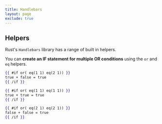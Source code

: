 ```yaml
---
title: Handlebars
layout: page
exclude: true
---
```


## Helpers

Rust's `Handlebars` library has a range of built in helpers.

You can **create an IF statement for multiple OR conditions** using the `or` and `eq` helpers.
```handlebars
{{ #if or( eq(1 1) eq(2 1)) }}
true + false = true
{{ /if }}

{{ #if or( eq(1 1) eq(1 1)) }}
true + true = true
{{ /if }}

{{ #if or( eq(2 1) eq(2 1)) }}
false + false = true
{{ /if }}
```
<!--stackedit_data:
eyJoaXN0b3J5IjpbLTIwNzA0MzYyOTRdfQ==
-->